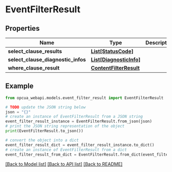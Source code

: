 # EventFilterResult


## Properties

Name | Type | Description | Notes
------------ | ------------- | ------------- | -------------
**select_clause_results** | [**List[StatusCode]**](StatusCode.md) |  | [optional] 
**select_clause_diagnostic_infos** | [**List[DiagnosticInfo]**](DiagnosticInfo.md) |  | [optional] 
**where_clause_result** | [**ContentFilterResult**](ContentFilterResult.md) |  | [optional] 

## Example

```python
from opcua_webapi.models.event_filter_result import EventFilterResult

# TODO update the JSON string below
json = "{}"
# create an instance of EventFilterResult from a JSON string
event_filter_result_instance = EventFilterResult.from_json(json)
# print the JSON string representation of the object
print(EventFilterResult.to_json())

# convert the object into a dict
event_filter_result_dict = event_filter_result_instance.to_dict()
# create an instance of EventFilterResult from a dict
event_filter_result_from_dict = EventFilterResult.from_dict(event_filter_result_dict)
```
[[Back to Model list]](../README.md#documentation-for-models) [[Back to API list]](../README.md#documentation-for-api-endpoints) [[Back to README]](../README.md)


